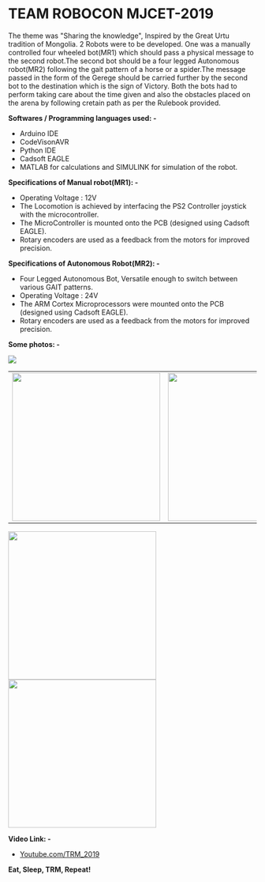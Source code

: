# TEAM ROBOCON MJCET-2019

The theme was "Sharing the knowledge", Inspired by the Great Urtu tradition of Mongolia. 2 Robots were to be developed. One was a manually controlled four wheeled bot(MR1) which should pass a physical message to the second robot.The second bot should be a four legged Autonomous robot(MR2) following the gait pattern of a horse or a spider.The message passed in the form of the Gerege should be carried further by the second bot to the destination which is the sign of Victory. Both the bots had to perform taking care about the time given and also the obstacles placed on the arena by following cretain path as per the Rulebook provided.

**Softwares / Programming languages used: -**
 * Arduino IDE 
 * CodeVisonAVR 
 * Python IDE
 * Cadsoft EAGLE
 * MATLAB for calculations and SIMULINK for simulation of the robot.

**Specifications of Manual robot(MR1): -**
* Operating Voltage : 12V
* The Locomotion is achieved by interfacing the PS2 Controller joystick with the microcontroller.
* The MicroController is mounted onto the PCB (designed using Cadsoft EAGLE).
* Rotary encoders are used as a feedback from the motors for improved precision.


**Specifications of Autonomous Robot(MR2): -**
* Four Legged Autonomous Bot, Versatile enough to switch between various GAIT patterns.
* Operating Voltage : 24V
* The ARM Cortex Microprocessors were mounted onto the PCB (designed using Cadsoft EAGLE).
* Rotary encoders are used as a feedback from the motors for improved precision.

**Some photos: -** <br>

<img src="https://i.ibb.co/2cX7VJK/IMG20190211180114.jpg">
<table>
  <tr>
    <td><img src="https://i.ibb.co/sJScZCh/IMG-20190206-220243.jpg" width="300" > </td>
    <td><img src="https://i.ibb.co/8NxpNBc/IMG-20190113-221416.jpg" width="300"></td>
    </tr>
</table>

<img src="https://i.ibb.co/MRq283Z/20190120-201105.jpg" width="300">  <img src="https://i.ibb.co/RbCNK64/20190112-005635.jpg" width="300">  







**Video Link: -**

 * [Youtube.com/TRM_2019](https://www.youtube.com/watch?v=6dfaND6Z6hM&t)


**Eat, Sleep, TRM, Repeat!**
